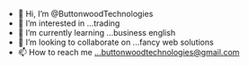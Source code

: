 - 👋 Hi, I’m @ButtonwoodTechnologies
- 👀 I’m interested in ...trading
- 🌱 I’m currently learning ...business english
- 💞️ I’m looking to collaborate on ...fancy web solutions
- 📫 How to reach me ...buttonwoodtechnologies@gmail.com

<!---
ButtonwoodTechnologies/ButtonwoodTechnologies is a ✨ special ✨ repository because its `README.md` (this file) appears on your GitHub profile.
You can click the Preview link to take a look at your changes.
--->
